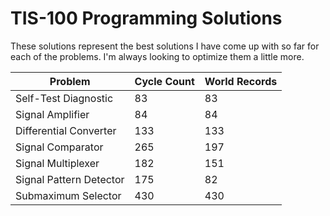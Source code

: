 # TIS-100 Programming Solutions
These solutions represent the best solutions I have come up with so far for each of the problems. I'm always looking to optimize them a little more.

| Problem | Cycle Count | World Records |
| ------- | ----------- | ------------- |
| Self-Test Diagnostic | 83 | 83 |
| Signal Amplifier | 84 | 84 |
| Differential Converter | 133 | 133 |
| Signal Comparator | 265 | 197 |
| Signal Multiplexer | 182 | 151 |
| Signal Pattern Detector | 175 | 82 |
| Submaximum Selector | 430 | 430 |
